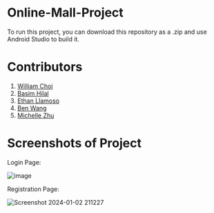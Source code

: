 # Online-Mall-Project
To run this project, you can download this repository as a .zip and use Android Studio to build it.

# Contributors
1. [William Choi](https://github.com/puddingdawg)
2. [Basim Hilal](https://github.com/Rubyrrrgy)
3. [Ethan Llamoso](https://github.com/CloudYoshi)
4. [Ben Wang](https://github.com/wben1998)
5. [Michelle Zhu](https://github.com/mjsflames)

# Screenshots of Project
Login Page:

![image](https://github.com/wben1998/Online-Mall-Project/assets/133912131/220e9e0a-e041-4014-8445-38a2f0dbf9a0)

Registration Page:

![Screenshot 2024-01-02 211227](https://github.com/wben1998/Online-Mall-Project/assets/133912131/b7acfcd4-177e-4532-b4ac-2af647621447)



